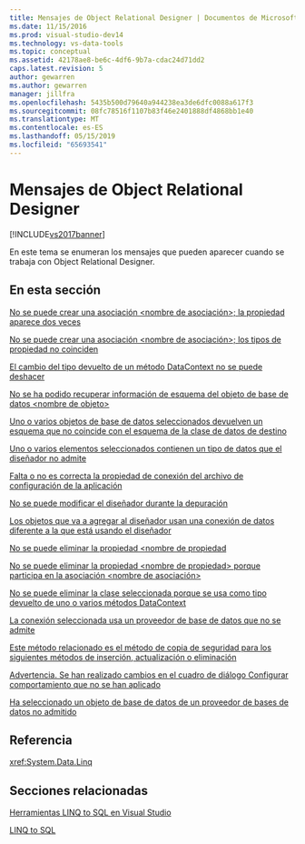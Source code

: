 ```yaml
---
title: Mensajes de Object Relational Designer | Documentos de Microsoft
ms.date: 11/15/2016
ms.prod: visual-studio-dev14
ms.technology: vs-data-tools
ms.topic: conceptual
ms.assetid: 42178ae8-be6c-4df6-9b7a-cdac24d71dd2
caps.latest.revision: 5
author: gewarren
ms.author: gewarren
manager: jillfra
ms.openlocfilehash: 5435b500d79640a944238ea3de6dfc0088a617f3
ms.sourcegitcommit: 08fc78516f1107b83f46e2401888df4868bb1e40
ms.translationtype: MT
ms.contentlocale: es-ES
ms.lasthandoff: 05/15/2019
ms.locfileid: "65693541"
---
```

# <a name="or-designer-messages"></a>Mensajes de Object Relational Designer
[!INCLUDE[vs2017banner](../includes/vs2017banner.md)]

En este tema se enumeran los mensajes que pueden aparecer cuando se trabaja con Object Relational Designer.  
  
## <a name="in-this-section"></a>En esta sección  
 [No se puede crear una asociación \<nombre de asociación>; la propiedad aparece dos veces](../data-tools/cannot-create-an-association-association-name-property-listed-twice.md)  
  
 [No se puede crear una asociación \<nombre de asociación>; los tipos de propiedad no coinciden](../data-tools/cannot-create-an-association-association-name-property-types-do-not-match.md)  
  
 [El cambio del tipo devuelto de un método DataContext no se puede deshacer](../data-tools/changing-the-return-type-of-a-datacontext-method-cannot-be-undone.md)  
  
 [No se ha podido recuperar información de esquema del objeto de base de datos \<nombre de objeto>](../data-tools/could-not-retrieve-schema-information-for-database-object-object-name.md)  
  
 [Uno o varios objetos de base de datos seleccionados devuelven un esquema que no coincide con el esquema de la clase de datos de destino](../data-tools/one-or-more-selected-database-objects-return-a-schema-that-does-not-match-the-schema-of-the-target-class.md)  
  
 [Uno o varios elementos seleccionados contienen un tipo de datos que el diseñador no admite](../data-tools/one-or-more-selected-items-contain-a-data-type-that-is-not-supported-by-the-designer.md)  
  
 [Falta o no es correcta la propiedad de conexión del archivo de configuración de la aplicación](../data-tools/the-connection-property-in-the-application-settings-file-is-missing-or-incorrect.md)  
  
 [No se puede modificar el diseñador durante la depuración](../data-tools/the-designer-cannot-be-modified-while-debugging.md)  
  
 [Los objetos que va a agregar al diseñador usan una conexión de datos diferente a la que está usando el diseñador](../data-tools/the-objects-you-are-adding-to-the-designer-use-a-different-data-connection-than-the-designer-is-currently-using.md)  
  
 [No se puede eliminar la propiedad \<nombre de propiedad](../data-tools/the-property-property-name-cannot-be-deleted.md)  
  
 [No se puede eliminar la propiedad \<nombre de propiedad> porque participa en la asociación \<nombre de asociación>](../data-tools/the-property-property-name-cannot-be-deleted-because-it-is-participating-in-the-association-association-name.md)  
  
 [No se puede eliminar la clase seleccionada porque se usa como tipo devuelto de uno o varios métodos DataContext](../data-tools/the-selected-class-cannot-be-deleted-because-it-is-used-as-a-return-type-for-one-or-more-datacontext-methods.md)  
  
 [La conexión seleccionada usa un proveedor de base de datos que no se admite](../data-tools/the-selected-connection-uses-an-unsupported-database-provider.md)  
  
 [Este método relacionado es el método de copia de seguridad para los siguientes métodos de inserción, actualización o eliminación](../data-tools/this-related-method-is-the-backing-method-for-the-following-default-insert-update-or-delete-methods.md)  
  
 [Advertencia. Se han realizado cambios en el cuadro de diálogo Configurar comportamiento que no se han aplicado](../data-tools/warning-changes-have-been-made-to-the-configure-behavior-dialog-box-that-have-not-been-applied.md)  
  
 [Ha seleccionado un objeto de base de datos de un proveedor de bases de datos no admitido](../data-tools/you-have-selected-a-database-object-from-an-unsupported-database-provider.md)  
  
## <a name="reference"></a>Referencia  
 <xref:System.Data.Linq>  
  
## <a name="related-sections"></a>Secciones relacionadas  
 [Herramientas LINQ to SQL en Visual Studio](../data-tools/linq-to-sql-tools-in-visual-studio2.md)  
  
 [LINQ to SQL](https://msdn.microsoft.com/library/73d13345-eece-471a-af40-4cc7a2f11655)
